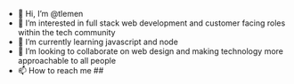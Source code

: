 - 👋 Hi, I’m @tlemen
- 👀 I’m interested in full stack web development and customer facing roles within the tech community
- 🌱 I’m currently learning javascript and node
- 💞️ I’m looking to collaborate on web design and making technology more approachable to all people
- 📫 How to reach me ##

<!---
tlemen/tlemen is a ✨ special ✨ repository because its `README.md` (this file) appears on your GitHub profile.
You can click the Preview link to take a look at your changes.
--->
